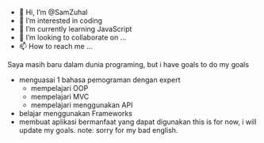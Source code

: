 - 👋 Hi, I’m @SamZuhal
- 👀 I’m interested in coding
- 🌱 I’m currently learning JavaScript
- 💞️ I’m looking to collaborate on ...
- 📫 How to reach me ...

Saya masih baru dalam dunia programing, but i have goals to do
my goals
* menguasai 1 bahasa pemograman dengan expert
  - mempelajari OOP
  - mempelajari MVC
  - mempelajari menggunakan API
* belajar menggunakan Frameworks
* membuat aplikasi bermanfaat yang dapat digunakan
this is for now, i will update my goals.
note: sorry for my bad english.
